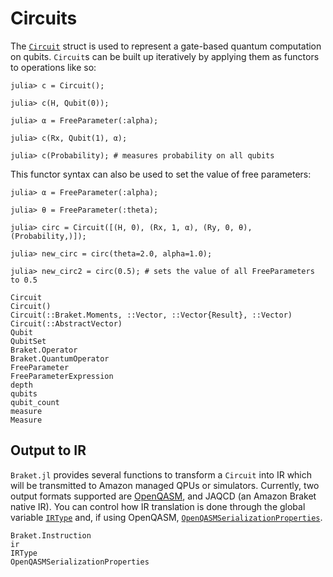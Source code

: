 # Circuits 

The [`Circuit`](@ref) struct is used to represent a gate-based quantum computation on qubits. `Circuit`s can be built up iteratively by 
applying them as functors to operations like so:

```julia-repl
julia> c = Circuit();

julia> c(H, Qubit(0));

julia> α = FreeParameter(:alpha);

julia> c(Rx, Qubit(1), α);

julia> c(Probability); # measures probability on all qubits
```

This functor syntax can also be used to set the value of free parameters:

```julia-repl
julia> α = FreeParameter(:alpha);

julia> θ = FreeParameter(:theta);

julia> circ = Circuit([(H, 0), (Rx, 1, α), (Ry, 0, θ), (Probability,)]);

julia> new_circ = circ(theta=2.0, alpha=1.0);

julia> new_circ2 = circ(0.5); # sets the value of all FreeParameters to 0.5
```

```@docs
Circuit
Circuit()
Circuit(::Braket.Moments, ::Vector, ::Vector{Result}, ::Vector)
Circuit(::AbstractVector)
Qubit
QubitSet
Braket.Operator
Braket.QuantumOperator
FreeParameter
FreeParameterExpression
depth
qubits
qubit_count
measure
Measure
```

## Output to IR
`Braket.jl` provides several functions to transform a `Circuit` into IR which
will be transmitted to Amazon managed QPUs or simulators. Currently, two output
formats supported are [OpenQASM](https://docs.aws.amazon.com/braket/latest/developerguide/braket-openqasm.html),
and JAQCD (an Amazon Braket native IR). You can control how IR translation is done
through the global variable [`IRType`](@ref) and, if using OpenQASM,
[`OpenQASMSerializationProperties`](@ref).

```@docs
Braket.Instruction
ir
IRType
OpenQASMSerializationProperties
```
